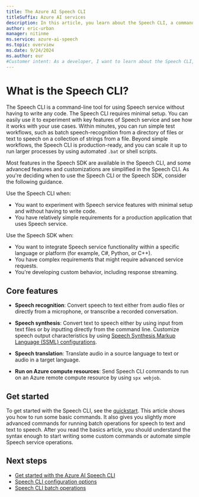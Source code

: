 ```yaml
---
title: The Azure AI Speech CLI
titleSuffix: Azure AI services
description: In this article, you learn about the Speech CLI, a command-line tool for using Speech service without having to write any code.
author: eric-urban
manager: nitinme
ms.service: azure-ai-speech
ms.topic: overview
ms.date: 9/24/2024
ms.author: eur
#Customer intent: As a developer, I want to learn about the Speech CLI, a command-line tool for using Speech service without having to write any code.
---
```


# What is the Speech CLI?

The Speech CLI is a command-line tool for using Speech service without having to write any code. The Speech CLI requires minimal setup. You can easily use it to experiment with key features of Speech service and see how it works with your use cases. Within minutes, you can run simple test workflows, such as batch speech-recognition from a directory of files or text to speech on a collection of strings from a file. Beyond simple workflows, the Speech CLI is production-ready, and you can scale it up to run larger processes by using automated `.bat` or shell scripts.

Most features in the Speech SDK are available in the Speech CLI, and some advanced features and customizations are simplified in the Speech CLI. As you're deciding when to use the Speech CLI or the Speech SDK, consider the following guidance.

Use the Speech CLI when:
* You want to experiment with Speech service features with minimal setup and without having to write code.
* You have relatively simple requirements for a production application that uses Speech service.

Use the Speech SDK when:
* You want to integrate Speech service functionality within a specific language or platform (for example, C#, Python, or C++).
* You have complex requirements that might require advanced service requests.
* You're developing custom behavior, including response streaming.

## Core features

* **Speech recognition**: Convert speech to text either from audio files or directly from a microphone, or transcribe a recorded conversation.

* **Speech synthesis**: Convert text to speech either by using input from text files or by inputting directly from the command line. Customize speech output characteristics by using [Speech Synthesis Markup Language (SSML) configurations](speech-synthesis-markup.md).

* **Speech translation**: Translate audio in a source language to text or audio in a target language.

* **Run on Azure compute resources**: Send Speech CLI commands to run on an Azure remote compute resource by using `spx webjob`.

## Get started

To get started with the Speech CLI, see the [quickstart](spx-basics.md). This article shows you how to run some basic commands. It also gives you slightly more advanced commands for running batch operations for speech to text and text to speech. After you read the basics article, you should understand the syntax enough to start writing some custom commands or automate simple Speech service operations.

## Next steps

- [Get started with the Azure AI Speech CLI](spx-basics.md)
- [Speech CLI configuration options](./spx-data-store-configuration.md)
- [Speech CLI batch operations](./spx-batch-operations.md)
